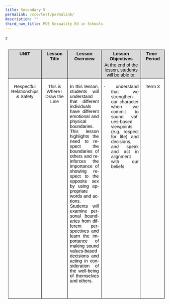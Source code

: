 ```yaml
---
title: Secondary 5
permalink: /cce/test/permalink/
description: ""
third_nav_title: MOE Sexuality Ed in Schools
---
```

z<table style="border: none; margin-left: 6.75pt; margin-right: 6.75pt;" width="1001" align="left" cellpadding="0" cellspacing="0" border="1" class="MsoNormalTable">
 <thead>
  <tr>
   <td style="width:89.75pt;border:solid black 1.0pt;
   mso-border-alt:solid black .5pt;background:#D9D9D9;padding:0in 5.4pt 0in 5.4pt" valign="top" width="120">
   <p style="margin-top:3.0pt;margin-right:0in;
   margin-bottom:3.0pt;margin-left:0in;text-align:center;mso-element:frame;
   mso-element-frame-hspace:9.0pt;mso-element-wrap:around;mso-element-anchor-vertical:
   paragraph;mso-element-anchor-horizontal:margin;mso-element-left:center;
   mso-element-top:12.6pt;mso-height-rule:exactly" align="center" class="MsoNormal"><b><span style="font-size:11.0pt;font-family:&quot;Arial&quot;,sans-serif;color:black" lang="EN-GB">UNIT</span></b></p>
   </td>
   <td style="width:139.5pt;border:solid black 1.0pt;
   border-left:none;mso-border-left-alt:solid black .5pt;mso-border-alt:solid black .5pt;
   background:#D9D9D9;padding:0in 5.4pt 0in 5.4pt" valign="top" width="186">
   <p style="margin-top:3.0pt;margin-right:0in;
   margin-bottom:3.0pt;margin-left:0in;text-align:center;mso-element:frame;
   mso-element-frame-hspace:9.0pt;mso-element-wrap:around;mso-element-anchor-vertical:
   paragraph;mso-element-anchor-horizontal:margin;mso-element-left:center;
   mso-element-top:12.6pt;mso-height-rule:exactly" align="center" class="MsoNormal"><b><span style="font-size:11.0pt;font-family:&quot;Arial&quot;,sans-serif;color:black;
   mso-color-alt:windowtext" lang="EN-GB">Lesson Title</span></b></p>
   </td>
   <td style="width:217.05pt;border:solid black 1.0pt;
   border-left:none;mso-border-left-alt:solid black .5pt;mso-border-alt:solid black .5pt;
   background:#D9D9D9;padding:0in 5.4pt 0in 5.4pt" valign="top" width="289">
   <p style="margin-top:3.0pt;margin-right:0in;
   margin-bottom:3.0pt;margin-left:0in;text-align:center;mso-element:frame;
   mso-element-frame-hspace:9.0pt;mso-element-wrap:around;mso-element-anchor-vertical:
   paragraph;mso-element-anchor-horizontal:margin;mso-element-left:center;
   mso-element-top:12.6pt;mso-height-rule:exactly" align="center" class="MsoNormal"><b><span style="font-size:11.0pt;font-family:&quot;Arial&quot;,sans-serif;color:black;
   mso-color-alt:windowtext" lang="EN-GB">Lesson Overview</span></b><b><span style="font-size:11.0pt;font-family:&quot;Arial&quot;,sans-serif;text-transform:uppercase" lang="EN-GB"></span></b></p>
   </td>
   <td style="width:184.25pt;border:solid black 1.0pt;border-left:
   none;mso-border-left-alt:solid black .5pt;mso-border-alt:solid black .5pt;
   background:#D9D9D9;padding:0in 5.4pt 0in 5.4pt" width="246">
   <p style="margin-top:3.0pt;margin-right:0in;
   margin-bottom:3.0pt;margin-left:0in;text-align:center;mso-element:frame;
   mso-element-frame-hspace:9.0pt;mso-element-wrap:around;mso-element-anchor-vertical:
   paragraph;mso-element-anchor-horizontal:margin;mso-element-left:center;
   mso-element-top:12.6pt;mso-height-rule:exactly" align="center" class="MsoNormal"><b><span style="font-size:11.0pt;font-family:&quot;Arial&quot;,sans-serif;color:black" lang="EN-GB">Lesson
   Objectives<span style="text-transform:uppercase"></span></span></b></p>
   <p style="margin-top:3.0pt;margin-right:0in;
   margin-bottom:3.0pt;margin-left:0in;text-align:center;mso-element:frame;
   mso-element-frame-hspace:9.0pt;mso-element-wrap:around;mso-element-anchor-vertical:
   paragraph;mso-element-anchor-horizontal:margin;mso-element-left:center;
   mso-element-top:12.6pt;mso-height-rule:exactly" align="center" class="MsoNormal"><span style="font-size:11.0pt;font-family:&quot;Arial&quot;,sans-serif;color:black" lang="EN-GB">At the
   end of the lesson, students will be able to:<i></i></span></p>
   </td>
   <td style="width:120.55pt;border:solid black 1.0pt;
   border-left:none;mso-border-left-alt:solid black .5pt;mso-border-alt:solid black .5pt;
   background:#D9D9D9;padding:0in 5.4pt 0in 5.4pt" valign="top" width="161">
   <p style="margin-top:3.0pt;margin-right:0in;
   margin-bottom:3.0pt;margin-left:0in;text-align:center;text-indent:-5.65pt;
   mso-element:frame;mso-element-frame-hspace:9.0pt;mso-element-wrap:around;
   mso-element-anchor-vertical:paragraph;mso-element-anchor-horizontal:margin;
   mso-element-left:center;mso-element-top:12.6pt;mso-height-rule:exactly" align="center" class="MsoNormal"><b><span style="font-size:11.0pt;font-family:&quot;Arial&quot;,sans-serif;
   color:black" lang="EN-GB">Time Period</span></b></p>
   </td>
  </tr>
 </thead>
 <tbody><tr style="mso-yfti-irow:1;mso-yfti-lastrow:yes;height:14.9pt">
  <td style="width:89.75pt;border:solid windowtext 1.0pt;
  border-top:none;mso-border-top-alt:solid windowtext .5pt;mso-border-alt:solid windowtext .5pt;
  padding:0in 5.4pt 0in 5.4pt;height:14.9pt" valign="top" width="120">
  <p style="text-align:center;mso-element:frame;
  mso-element-frame-hspace:9.0pt;mso-element-wrap:around;mso-element-anchor-vertical:
  paragraph;mso-element-anchor-horizontal:margin;mso-element-left:center;
  mso-element-top:12.6pt;mso-height-rule:exactly" align="center" class="MsoNormal"><span style="font-size:11.0pt;font-family:&quot;Arial&quot;,sans-serif;mso-ansi-language:
  EN-SG" lang="EN-SG">Respectful Relationships &amp; Safety</span></p>
  </td>
  <td style="width:139.5pt;border-top:none;border-left:
  none;border-bottom:solid windowtext 1.0pt;border-right:solid windowtext 1.0pt;
  mso-border-top-alt:solid windowtext .5pt;mso-border-left-alt:solid windowtext .5pt;
  mso-border-alt:solid windowtext .5pt;padding:0in 5.4pt 0in 5.4pt;height:14.9pt" valign="top" width="186">
  <p style="text-align:center;mso-element:frame;
  mso-element-frame-hspace:9.0pt;mso-element-wrap:around;mso-element-anchor-vertical:
  paragraph;mso-element-anchor-horizontal:margin;mso-element-left:center;
  mso-element-top:12.6pt;mso-height-rule:exactly" align="center" class="MsoNormal"><span style="font-size:11.0pt;font-family:&quot;Arial&quot;,sans-serif;mso-bidi-font-weight:
  bold" lang="EN-GB">This is Where I Draw the Line</span><span style="font-size:
  11.0pt;font-family:&quot;Arial&quot;,sans-serif" lang="EN-GB"> </span></p>
  <p style="text-align:center;mso-element:frame;
  mso-element-frame-hspace:9.0pt;mso-element-wrap:around;mso-element-anchor-vertical:
  paragraph;mso-element-anchor-horizontal:margin;mso-element-left:center;
  mso-element-top:12.6pt;mso-height-rule:exactly" align="center" class="MsoNormal"><span style="font-size:11.0pt" lang="EN-GB">&nbsp;</span></p>
  </td>
  <td style="width:217.05pt;border-top:none;border-left:
  none;border-bottom:solid windowtext 1.0pt;border-right:solid windowtext 1.0pt;
  mso-border-top-alt:solid windowtext .5pt;mso-border-left-alt:solid windowtext .5pt;
  mso-border-alt:solid windowtext .5pt;padding:0in 5.4pt 0in 5.4pt;height:14.9pt" valign="top" width="289">
  <p style="text-align: justify; background-image: initial; background-position: initial; background-size: initial; background-repeat: initial; background-attachment: initial; background-origin: initial; background-clip: initial;" class="MsoNormal"><span style="font-size:11.0pt;font-family:&quot;Arial&quot;,sans-serif;color:black;
  mso-color-alt:windowtext" lang="EN-GB">In this lesson, students will understand that
  different individuals have different emotional and physical boundaries. This
  lesson highlights the need to respect the boundaries of others and reinforces
  the importance of showing respect to the opposite sex by using appropriate
  words and actions. Students will examine personal boundaries from different
  perspectives and learn the importance of making sound values-based decisions
  and acting in consideration of the well-being of themselves and others. </span><span style="font-size:11.0pt;font-family:&quot;Arial&quot;,sans-serif" lang="EN-GB"></span></p>
  <p style="margin-left:.25in;mso-add-space:auto;mso-element:
  frame;mso-element-frame-hspace:9.0pt;mso-element-wrap:around;mso-element-anchor-vertical:
  paragraph;mso-element-anchor-horizontal:margin;mso-element-left:center;
  mso-element-top:12.6pt;mso-height-rule:exactly" class="MsoNormal"><span style="font-size:11.0pt;font-family:&quot;Arial&quot;,sans-serif" lang="EN-GB">&nbsp;</span></p>
  </td>
  <td style="width:184.25pt;border-top:none;border-left:
  none;border-bottom:solid windowtext 1.0pt;border-right:solid windowtext 1.0pt;
  mso-border-top-alt:solid windowtext .5pt;mso-border-left-alt:solid windowtext .5pt;
  mso-border-alt:solid windowtext .5pt;padding:0in 5.4pt 0in 5.4pt;height:14.9pt" valign="top" width="246">
  <p style="margin-left:.25in;mso-add-space:auto;text-align:
  justify;text-justify:inter-ideograph;text-indent:-.25in;mso-list:l0 level1 lfo1;
  mso-element:frame;mso-element-frame-hspace:9.0pt;mso-element-wrap:around;
  mso-element-anchor-vertical:paragraph;mso-element-anchor-horizontal:margin;
  mso-element-left:center;mso-element-top:12.6pt;mso-height-rule:exactly" class="MsoNormal"><!--[if !supportLists]--><span style="font-size:11.0pt;font-family:Symbol;mso-fareast-font-family:
  Symbol;mso-bidi-font-family:Symbol" lang="EN-GB">·<span style="font-variant-numeric: normal; font-variant-east-asian: normal; font-stretch: normal; font-size: 7pt; line-height: normal; font-family: &quot;Times New Roman&quot;;">&nbsp;&nbsp;&nbsp;&nbsp;&nbsp;&nbsp;&nbsp;
  </span></span><!--[endif]--><span style="font-size:11.0pt;
  font-family:&quot;Arial&quot;,sans-serif" lang="EN-GB">understand that we strengthen our character when
  we commit to sound values-based viewpoints (e.g. respect for life) and
  decisions, and speak and act in alignment with our beliefs</span></p>
  </td>
  <td style="width:120.55pt;border-top:none;border-left:
  none;border-bottom:solid windowtext 1.0pt;border-right:solid windowtext 1.0pt;
  mso-border-top-alt:solid windowtext .5pt;mso-border-left-alt:solid windowtext .5pt;
  mso-border-alt:solid windowtext .5pt;padding:0in 5.4pt 0in 5.4pt;height:14.9pt" valign="top" width="161">
  <p style="text-align:center;mso-element:frame;
  mso-element-frame-hspace:9.0pt;mso-element-wrap:around;mso-element-anchor-vertical:
  paragraph;mso-element-anchor-horizontal:margin;mso-element-left:center;
  mso-element-top:12.6pt;mso-height-rule:exactly" align="center" class="MsoNormal"><span style="font-size:11.0pt;mso-bidi-font-size:12.0pt;font-family:&quot;Arial&quot;,sans-serif" lang="EN-GB">Term
  3</span><span style="font-size:11.0pt;font-family:&quot;Arial&quot;,sans-serif" lang="EN-GB"></span></p>
  </td>
 </tr>
</tbody></table>